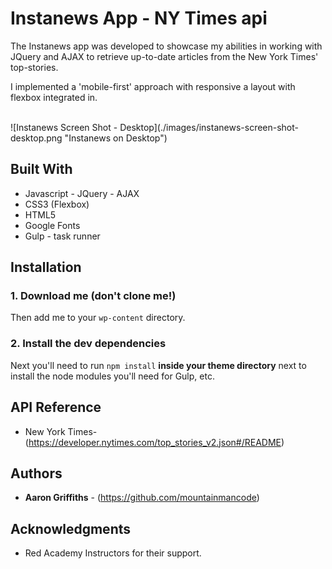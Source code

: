  # Instanews App - NY Times api

  The Instanews app was developed to showcase my abilities in working with JQuery and AJAX to retrieve up-to-date articles from the New York Times' top-stories. 

  I implemented a 'mobile-first' approach with responsive a layout with flexbox integrated in. 

  </br>
    ![Instanews Screen Shot - Desktop](./images/instanews-screen-shot-desktop.png "Instanews on Desktop")

## Built With

* Javascript - JQuery - AJAX
* CSS3 (Flexbox)
* HTML5
* Google Fonts 
* Gulp - task runner

## Installation

### 1. Download me (don't clone me!)

Then add me to your `wp-content` directory.


### 2. Install the dev dependencies

Next you'll need to run `npm install` **inside your theme directory** next to install the node modules you'll need for Gulp, etc.

## API Reference

* New York Times- (https://developer.nytimes.com/top_stories_v2.json#/README)

## Authors

* **Aaron Griffiths** - (https://github.com/mountainmancode)

## Acknowledgments

* Red Academy Instructors for their support.